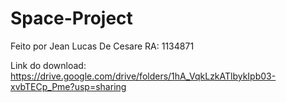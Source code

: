 # Space-Project

Feito por Jean Lucas De Cesare   RA: 1134871


Link do download: https://drive.google.com/drive/folders/1hA_VqkLzkATlbykIpb03-xvbTECp_Pme?usp=sharing

